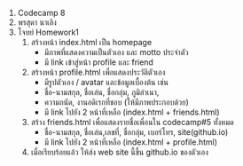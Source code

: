 1. Codecamp 8
2. พรสุดา  นาเลิง
3. โจทย์ 
Homework1
    1. สร้างหน้า index.html เป็น homepage 
        - มีภาพที่แสดงความเป็นตัวเอง และ motto ประจำตัว
        - มี link เข้าสู่หน้า profile และ friend 
    2. สร้างหน้า profile.html เพื่อแสดงประวัติตัวเอง 
        - มีรูปตัวเอง / avatar และข้อมูลเบื้องต้น เช่น
        - ชื่อ-นามสกุล,​ ชื่อเล่น, ชื่อกลุ่ม,​ ภูมิลำเนา, 
        - ความถนัด, งานอดิเรกที่ชอบ (ให้มีภาพประกอบด้วย)
        - มี link ไปยัง 2 หน้าที่เหลือ (index.html + friends.html)
    3. สร้าง friends.html เพื่อแสดงรายชื่อเพื่อนใน codecamp#5 ทั้งหมด
        - ชื่อ-นามสกุล,​ ชื่อเล่น,เลขที่, ชื่อกลุ่ม,​ เบอร์โทร, site(github.io) 
        - มี link ไปยัง 2 หน้าที่เหลือ (index.html + profile.html)
    4. เมื่อเรียบร้อยแล้ว ให้ส่ง web site นี้ขึ้น github.io ของตัวเอง
